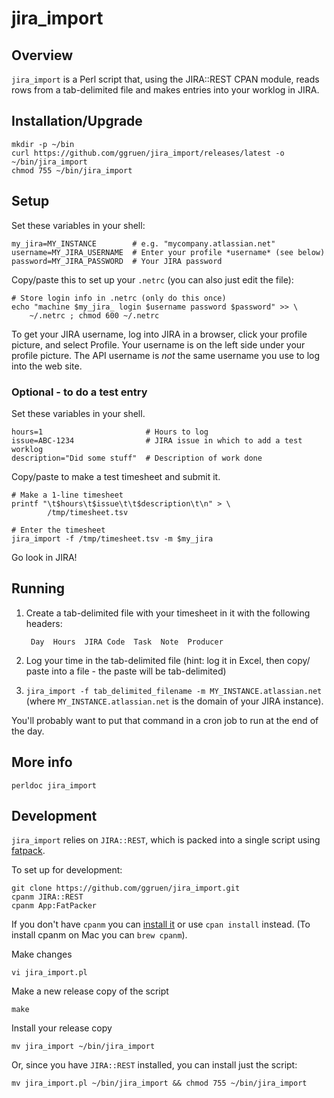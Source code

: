 # jira_import

## Overview

`jira_import` is a Perl script that, using the JIRA::REST CPAN module,
reads rows from a tab-delimited file and makes entries into your worklog
in JIRA.

## Installation/Upgrade

    mkdir -p ~/bin
    curl https://github.com/ggruen/jira_import/releases/latest -o ~/bin/jira_import
    chmod 755 ~/bin/jira_import

## Setup

Set these variables in your shell:

    my_jira=MY_INSTANCE        # e.g. "mycompany.atlassian.net"
    username=MY_JIRA_USERNAME  # Enter your profile *username* (see below)
    password=MY_JIRA_PASSWORD  # Your JIRA password

Copy/paste this to set up your `.netrc` (you can also just edit the file):

    # Store login info in .netrc (only do this once)
    echo "machine $my_jira_ login $username password $password" >> \
        ~/.netrc ; chmod 600 ~/.netrc

To get your JIRA username, log into
JIRA in a browser, click your profile picture, and select Profile.  Your
username is on the left side under your profile picture.  The API username
is *not* the same username you use to log into the web site.

### Optional - to do a test entry

Set these variables in your shell.

    hours=1                       # Hours to log
    issue=ABC-1234                # JIRA issue in which to add a test worklog
    description="Did some stuff"  # Description of work done

Copy/paste to make a test timesheet and submit it.

    # Make a 1-line timesheet
    printf "\t$hours\t$issue\t\t$description\t\n" > \
            /tmp/timesheet.tsv

    # Enter the timesheet
    jira_import -f /tmp/timesheet.tsv -m $my_jira

Go look in JIRA!

## Running

1. Create a tab-delimited file with your timesheet in it with the following
   headers:

        Day  Hours  JIRA Code  Task  Note  Producer

2. Log your time in the tab-delimited file (hint: log it in Excel, then copy/
   paste into a file - the paste will be tab-delimited)

3. `jira_import -f tab_delimited_filename -m MY_INSTANCE.atlassian.net`
   (where `MY_INSTANCE.atlassian.net` is the domain of your JIRA instance).

You'll probably want to put that command in a cron job to run at the end
of the day.

## More info

    perldoc jira_import

## Development

`jira_import` relies on `JIRA::REST`, which is packed into a single script
using [fatpack](http://search.cpan.org/~mstrout/App-FatPacker/).

To set up for development:


    git clone https://github.com/ggruen/jira_import.git
    cpanm JIRA::REST
    cpanm App:FatPacker

If you don't have `cpanm` you can
[install it]((https://github.com/miyagawa/cpanminus)) or use `cpan install`
instead. (To install cpanm on Mac you can `brew cpanm`).

Make changes

    vi jira_import.pl

Make a new release copy of the script

    make

Install your release copy

    mv jira_import ~/bin/jira_import

Or, since you have `JIRA::REST` installed, you can install just the script:

    mv jira_import.pl ~/bin/jira_import && chmod 755 ~/bin/jira_import